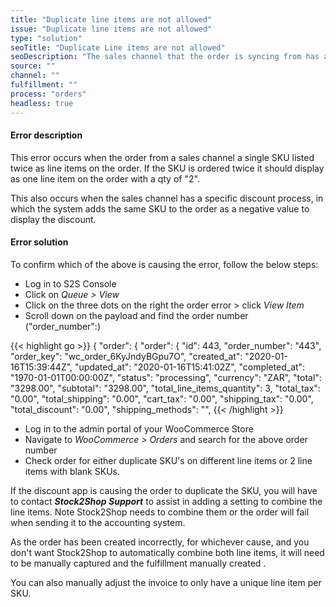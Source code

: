 ```yaml
---
title: "Duplicate line items are not allowed"
issue: "Duplicate line items are not allowed"
type: "solution"
seoTitle: "Duplicate Line items are not allowed"
seoDescription: "The sales channel that the order is syncing from has a single sku listed twice on an order"
source: ""
channel: ""
fulfillment: ""
process: "orders"
headless: true
---
```


#### Error description
This error occurs when the order from a sales channel a single SKU listed twice as line items on the order. If the SKU is ordered twice it should display as one line item on the order with a qty of "2".

This also occurs when the sales channel has a specific discount process, in which the system adds the same SKU to the order as a negative value to display the discount.

#### Error solution

To confirm which of the above is causing the error, follow the below steps:

- Log in to S2S Console
- Click on *Queue > View*
- Click on the three dots on the right the order error > click *View Item*
- Scroll down on the payload and find the order number ("order_number":)

{{< highlight go >}}
{
  "order": {
    "order": {
      "id": 443,
      "order_number": "443",
      "order_key": "wc_order_6KyJndyBGpu7O",
      "created_at": "2020-01-16T15:39:44Z",
      "updated_at": "2020-01-16T15:41:02Z",
      "completed_at": "1970-01-01T00:00:00Z",
      "status": "processing",
      "currency": "ZAR",
      "total": "3298.00",
      "subtotal": "3298.00",
      "total_line_items_quantity": 3,
      "total_tax": "0.00",
      "total_shipping": "0.00",
      "cart_tax": "0.00",
      "shipping_tax": "0.00",
      "total_discount": "0.00",
      "shipping_methods": "",
{{< /highlight >}}

- Log in to the admin portal of your WooCommerce Store
- Navigate to *WooCommerce > Orders*  and search for the above order number
- Check order for either duplicate SKU's on different line items or 2 line items with blank SKUs.


If the discount app is causing the order to duplicate the SKU, you will have to contact ***Stock2Shop Support*** to assist in adding a setting to combine the line items. Note Stock2Shop needs to combine them or the order will fail when sending it to the accounting system.

As the order has been created incorrectly, for whichever cause, and you don't want Stock2Shop to automatically combine both line items, it  will need to be manually captured and the fulfillment manually created .

You can also manually adjust the invoice to only have a unique line item per SKU.
